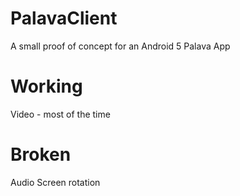 # PalavaClient

A small proof of concept for an Android 5 Palava App

# Working

Video - most of the time

# Broken

Audio
Screen rotation
